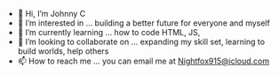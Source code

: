 - 👋 Hi, I’m Johnny C 
- 👀 I’m interested in ... building a better future for everyone and myself
- 🌱 I’m currently learning ... how to code HTML, JS, 
- 💞️ I’m looking to collaborate on ... expanding my skill set, learning to build worlds, help others
- 📫 How to reach me ... you can email me at Nightfox915@icloud.com

<!---
Nightfox915/Nightfox915 is a ✨ special ✨ repository because its `README.md` (this file) appears on your GitHub profile.
You can click the Preview link to take a look at your changes.
--->
